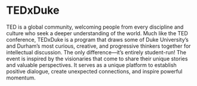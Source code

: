 # TEDxDuke
TED is a global community, welcoming people from every discipline and culture who seek a deeper understanding of the world. Much like the TED conference, TEDxDuke is a program that draws some of Duke University’s and Durham’s most curious, creative, and progressive thinkers together for intellectual discussion. The only difference—it’s entirely student-run! The event is inspired by the visionaries that come to share their unique stories and valuable perspectives. It serves as a unique platform to establish positive dialogue, create unexpected connections, and inspire powerful momentum.

